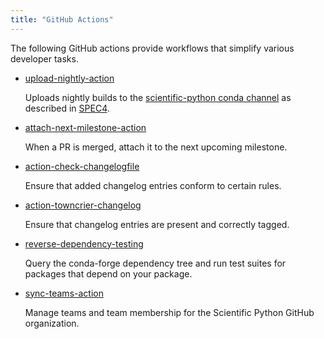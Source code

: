 ```yaml
---
title: "GitHub Actions"
---
```


The following GitHub actions provide workflows that simplify various developer tasks.

- [upload-nightly-action](https://github.com/scientific-python/upload-nightly-action)

  Uploads nightly builds to the [scientific-python conda channel](https://anaconda.org/scientific-python-nightly-wheels) as described in [SPEC4](https://scientific-python.org/specs/spec-0004/).

- [attach-next-milestone-action](https://github.com/scientific-python/attach-next-milestone-action)

  When a PR is merged, attach it to the next upcoming milestone.

- [action-check-changelogfile](https://github.com/scientific-python/action-check-changelogfile)

  Ensure that added changelog entries conform to certain rules.

- [action-towncrier-changelog](https://github.com/scientific-python/action-towncrier-changelog)

  Ensure that changelog entries are present and correctly tagged.

- [reverse-dependency-testing](https://github.com/scientific-python/reverse-dependency-testing)

  Query the conda-forge dependency tree and run test suites for packages that depend on your package.

- [sync-teams-action](https://github.com/scientific-python/sync-teams-action)

  Manage teams and team membership for the Scientific Python GitHub organization.
